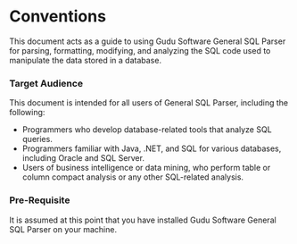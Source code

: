 # Conventions

This document acts as a guide to using Gudu Software General SQL Parser for parsing, formatting, modifying, and analyzing the SQL code used to manipulate the data stored in a database.



### Target Audience

This document is intended for all users of General SQL Parser, including the following:

* Programmers who develop database-related tools that analyze SQL queries.
* Programmers familiar with Java, .NET, and SQL for various databases, including Oracle and SQL Server.
* Users of business intelligence or data mining, who perform table or column compact analysis or any other SQL-related analysis.

### Pre-Requisite

It is assumed at this point that you have installed Gudu Software General SQL Parser on your machine.

